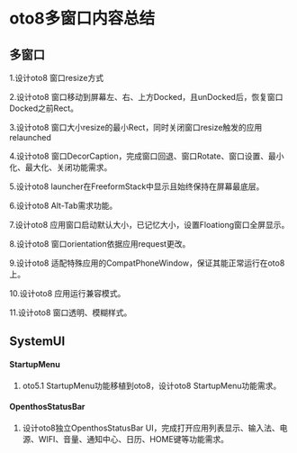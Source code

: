# oto8多窗口内容总结

## 多窗口

1.设计oto8 窗口resize方式

2.设计oto8 窗口移动到屏幕左、右、上方Docked，且unDocked后，恢复窗口Docked之前Rect。

3.设计oto8 窗口大小resize的最小Rect，同时关闭窗口resize触发的应用relaunched

4.设计oto8 窗口DecorCaption，完成窗口回退、窗口Rotate、窗口设置、最小化、最大化、关闭功能需求。

5.设计oto8 launcher在FreeformStack中显示且始终保持在屏幕最底层。

6.设计oto8 Alt-Tab需求功能。

7.设计oto8 应用窗口启动默认大小，已记忆大小，设置Floationg窗口全屏显示。

8.设计oto8 窗口orientation依据应用request更改。

9.设计oto8 适配特殊应用的CompatPhoneWindow，保证其能正常运行在oto8上。

10.设计oto8 应用运行兼容模式。

11.设计oto8 窗口透明、模糊样式。

## SystemUI

#### StartupMenu

1. oto5.1 StartupMenu功能移植到oto8，设计oto8 StartupMenu功能需求。

#### OpenthosStatusBar

1. 设计oto8独立OpenthosStatusBar UI，完成打开应用列表显示、输入法、电源、WIFI、音量、通知中心、日历、HOME键等功能需求。

